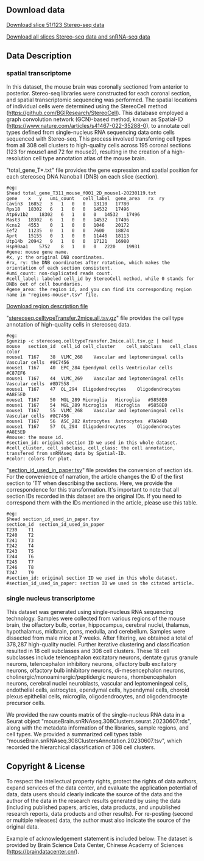 ## Download data

[Download slice 51/123 Stereo-seq data](https://example.com)

[Download all slices Stereo-seq data and snRNA-seq data](https://example.com)

## Data Description

### spatial transcriptome
In this dataset, the mouse brain was coronally sectioned from anterior to posterior. Stereo-seq libraries were constructed for each coronal section, and spatial transcriptomic sequencing was performed. The spatial locations of individual cells were determined using the StereoCell method (https://github.com/BGIResearch/StereoCell). This database employed a graph convolution network (GCN)-based method, known as Spatial-ID (https://www.nature.com/articles/s41467-022-35288-0), to annotate cell types defined from single-nucleus RNA sequencing data onto cells sequenced with Stereo-seq. This process involved transferring cell types from all 308 cell clusters to high-quality cells across 195 coronal sections (123 for mouse1 and 72 for mouse2), resulting in the creation of a high-resolution cell type annotation atlas of the mouse brain.

"total_gene_T*.txt" file provides the gene expression and spatial position for each stereoseq DNA Nanoball (DNB) on each slice (section).
~~~shell
#eg: 
$head total_gene_T311_mouse_f001_2D_mouse1-20230119.txt
gene	x	y	umi_count	cell_label	gene_area	rx	ry
Cavin3	16852	3	1	0	0	13110	17780
Rps18	18302	6	1	0	0	14532	17496
Atp6v1b2	18302	6	1	0	0	14532	17496
Mast3	18302	6	1	0	0	14532	17496
Kcns2	4553	0	1	0	0	1046	20172
Eef2	11235	0	1	0	0	7600	18874
Aprt	15155	0	1	0	0	11446	18113
Utp14b	20942	9	1	0	0	17121	16980
Hsp90aa1	5752	8	1	0	0	2220	19931
#gene: mouse gene name.
#x, y: the original DNB coordinates.
#rx, ry: the DNB coordinates after rotation, which makes the orientation of each section consistent.
#umi_count: non-duplicated reads count.
#cell_label: labeled cell_id by StereoCell method, while 0 stands for DNBs out of cell boundaries.
#gene_area: the region id, and you can find its corresponding region name in "regions-mouse*.tsv" file.
~~~
[Download region description file](https://example.com)


"[stereoseq.celltypeTransfer.2mice.all.tsv.gz](https://example.com)" file provides the cell type annotation of high-quality cells in stereoseq data.
~~~shell
#eg:
$gunzip -c stereoseq.celltypeTransfer.2mice.all.tsv.gz | head
mouse	section_id	cell_id	cell_cluster	cell_subclass	cell_class	color
mouse1	T167	38	VLMC_268	Vascular and leptomeningeal cells	Vascular cells	#8C7456
mouse1	T167	40	EPC_284	Ependymal cells	Ventricular cells	#C87EF6
mouse1	T167	44	VLMC_269	Vascular and leptomeningeal cells	Vascular cells	#8D7558
mouse1	T167	47	OL_294	Oligodendrocytes	Oligodendrocytes	#A8E5ED
mouse1	T167	50	MGL_289	Microglia	Microglia	#5858E0
mouse1	T167	54	MGL_289	Microglia	Microglia	#5858E0
mouse1	T167	55	VLMC_268	Vascular and leptomeningeal cells	Vascular cells	#8C7456
mouse1	T167	56	ASC_282	Astrocytes	Astrocytes	#7A944D
mouse1	T167	57	OL_294	Oligodendrocytes	Oligodendrocytes	#A8E5ED
#mouse: the mouse id.
#section_id: original section ID we used in this whole dataset.
#cell_cluster, cell_subclass, cell_class: the cell annotation, transfered from snRNAseq data by Spatial-ID.
#color: colors for plot.
~~~


"[section_id_used_in_paper.tsv](https://example.com)" file provides the conversion of section ids. For the convenience of narration, the article changes the ID of the first section to 'T1' when describing the sections. Here, we provide the correspondence for this transformation. It's important to note that all section IDs recorded in this dataset are the original IDs. If you need to correspond them with the IDs mentioned in the article, please use this table.
~~~shell
#eg:
$head section_id_used_in_paper.tsv
section_id	section_id_used_in_paper
T239	T1
T240	T2
T241	T3
T242	T4
T243	T5
T244	T6
T245	T7
T246	T8
T247	T9
#section_id: original section ID we used in this whole dataset.
#section_id_used_in_paper: section ID we used in the citated article.
~~~


### single nucleus transcriptome
This dataset was generated using single-nucleus RNA sequencing technology. Samples were collected from various regions of the mouse brain, the olfactory bulb, cortex, hippocampus, cerebral nuclei, thalamus, hypothalamus, midbrain, pons, medulla, and cerebellum. Samples were dissected from male mice at 7 weeks. After filtering, we obtained a total of 378,287 high-quality nuclei. Further iterative clustering and classification resulted in 18 cell subclasses and 308 cell clusters. These 18 cell subclasses include telencephalon excitatory neurons, dentate gyrus granule neurons, telencephalon inhibitory neurons, olfactory bulb excitatory neurons, olfactory bulb inhibitory neurons, di-mesencephalon neurons, cholinergic/monoaminergic/peptidergic neurons, rhombencephalon neurons, cerebral nuclei neuroblasts, vascular and leptomeningeal cells, endothelial cells, astrocytes, ependymal cells, hypendymal cells, choroid plexus epithelial cells, microglia, oligodendrocytes, and oligodendrocyte precursor cells.

We provided the raw counts matrix of the single-nucleus RNA data in a Seurat object "mouseBrain.snRNAseq.308Clusters.seurat.20230607.rds", along with the metadata information of the libraries, sample regions, and cell types. We provided a summarized cell types table "mouseBrain.snRNAseq.308ClustersAnnotation.20230607.tsv", which recorded the hierarchical classification of 308 cell clusters.

## **Copyright & License**

To respect the intellectual property rights, protect the rights of data authors, expand services of the data center, and evaluate the application potential of data, data users should clearly indicate the source of the data and the author of the data in the research results generated by using the data (including published papers, articles, data products, and unpublished research reports, data products and other results). For re-posting (second or multiple releases) data, the author must also indicate the source of the original data.

Example of acknowledgement statement is included below: The dataset is provided by Brain Science Data Center, Chinese Academy of Sciences (https://braindatacenter.cn/).
